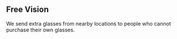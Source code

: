 ## Free Vision
We send extra glasses from nearby locations to people who cannot purchase their own glasses.


